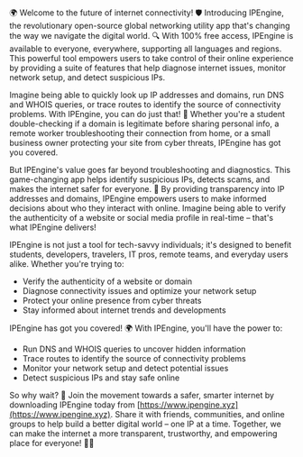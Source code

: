 🌍️ Welcome to the future of internet connectivity! 🛡️ Introducing IPEngine, the revolutionary open-source global networking utility app that's changing the way we navigate the digital world. 🔍 With 100% free access, IPEngine is available to everyone, everywhere, supporting all languages and regions. This powerful tool empowers users to take control of their online experience by providing a suite of features that help diagnose internet issues, monitor network setup, and detect suspicious IPs.

Imagine being able to quickly look up IP addresses and domains, run DNS and WHOIS queries, or trace routes to identify the source of connectivity problems. With IPEngine, you can do just that! 📡 Whether you're a student double-checking if a domain is legitimate before sharing personal info, a remote worker troubleshooting their connection from home, or a small business owner protecting your site from cyber threats, IPEngine has got you covered.

But IPEngine's value goes far beyond troubleshooting and diagnostics. This game-changing app helps identify suspicious IPs, detects scams, and makes the internet safer for everyone. 🚀 By providing transparency into IP addresses and domains, IPEngine empowers users to make informed decisions about who they interact with online. Imagine being able to verify the authenticity of a website or social media profile in real-time – that's what IPEngine delivers!

IPEngine is not just a tool for tech-savvy individuals; it's designed to benefit students, developers, travelers, IT pros, remote teams, and everyday users alike. Whether you're trying to:

* Verify the authenticity of a website or domain
* Diagnose connectivity issues and optimize your network setup
* Protect your online presence from cyber threats
* Stay informed about internet trends and developments

IPEngine has got you covered! 🌍️ With IPEngine, you'll have the power to:

* Run DNS and WHOIS queries to uncover hidden information
* Trace routes to identify the source of connectivity problems
* Monitor your network setup and detect potential issues
* Detect suspicious IPs and stay safe online

So why wait? 🚀 Join the movement towards a safer, smarter internet by downloading IPEngine today from [https://www.ipengine.xyz](https://www.ipengine.xyz). Share it with friends, communities, and online groups to help build a better digital world – one IP at a time. Together, we can make the internet a more transparent, trustworthy, and empowering place for everyone! 💪🌐